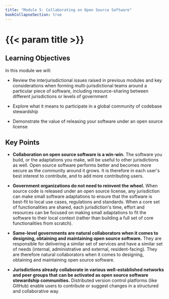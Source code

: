 ```yaml
---
title: "Module 5: Collaborating on Open Source Software"
bookCollapseSection: true
---
```


# {{< param title >}}

## Learning Objectives

In this module we will:

- Review the interjurisdictional issues raised in previous modules and key considerations when forming multi-jurisdictional teams around a particular piece of software, including resource-sharing between different jurisdictions or levels of government

- Explore what it means to participate in a global community of codebase stewardship

- Demonstrate the value of releasing your software under an open source license

## Key Points

- **Collaboration on open source software is a win-win.** The software you build, or the adaptations you make, will be useful to other jurisdictions as well. Open source software performs better and becomes more secure as the community around it grows. It is therefore in each user's best interest to contribute, and to add more contributing users.

- **Government organizations do not need to reinvent the wheel.** When source code is released under an open source license, any jurisdiction can make small software adaptations to ensure that the software is best-fit to local use cases, regulations and standards. When a core set of functionalities are shared, each jurisdiction's time, effort and resources can be focused on making small adaptations to fit the software to their local context (rather than building a full set of core functionalities from scratch).

- **Same-level governments are natural collaborators when it comes to designing, obtaining and maintaining open source software.** They are responsible for delivering a similar set of services and have a similar set of needs (internal, administrative and external, resident-facing). They are therefore natural collaborators when it comes to designing, obtaining and maintaining open source software.

- **Jurisdictions already collaborate in various well-established networks and peer groups that can be activated as open source software stewardship communities.** Distributed version control platforms (like GitHub) enable users to contribute or suggest changes in a structured and collaborative way.
